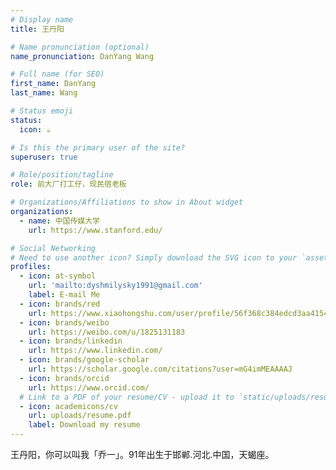 ```yaml
---
# Display name
title: 王丹阳

# Name pronunciation (optional)
name_pronunciation: DanYang Wang

# Full name (for SEO)
first_name: DanYang
last_name: Wang

# Status emoji
status:
  icon: ☕️

# Is this the primary user of the site?
superuser: true

# Role/position/tagline
role: 前大厂打工仔，现民宿老板

# Organizations/Affiliations to show in About widget
organizations:
  - name: 中国传媒大学
    url: https://www.stanford.edu/

# Social Networking
# Need to use another icon? Simply download the SVG icon to your `assets/media/icons/` folder.
profiles:
  - icon: at-symbol
    url: 'mailto:dyshmilysky1991@gmail.com'
    label: E-mail Me
  - icon: brands/red
    url: https://www.xiaohongshu.com/user/profile/56f368c384edcd3aa415403f
  - icon: brands/weibo
    url: https://weibo.com/u/1825131183
  - icon: brands/linkedin
    url: https://www.linkedin.com/
  - icon: brands/google-scholar
    url: https://scholar.google.com/citations?user=mG4imMEAAAAJ
  - icon: brands/orcid
    url: https://www.orcid.com/
  # Link to a PDF of your resume/CV - upload it to `static/uploads/resume.pdf`
  - icon: academicons/cv
    url: uploads/resume.pdf
    label: Download my resume
---
```


王丹阳，你可以叫我「乔一」。91年出生于邯郸.河北.中国，天蝎座。
